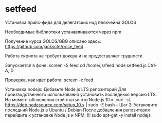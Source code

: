 # setfeed
Установка прайс-фида для делегатских нод блокчейна GOLOS

Необходимые библиотеки устанавливаются через npm

Получение курса GOLOS/GBG описано здесь:
https://github.com/jackvote/price_feed

Работа скрипта не требует докера и не предоставляет трудности.

Запускается в фоне:
screen -S feed
cd /home/js/feed
node setfeed.js
Ctrl-A, D

Проверка, как идёт работа:
screen -x feed

Установка nodejs:
Добавьте Node.js LTS репозиторий
Для производственного использования установить последнюю версию LTS.
На момент обновления этой статьи это Node.js 10.x.
curl -sL https://deb.nodesource.com/setup_10.x | sudo -E bash -
Шаг 2: Установите последний Node.js в Ubuntu / Debian
После добавления репозитория перейдите к установке Node.js и NPM. !!!
sudo apt-get -y install nodejs
